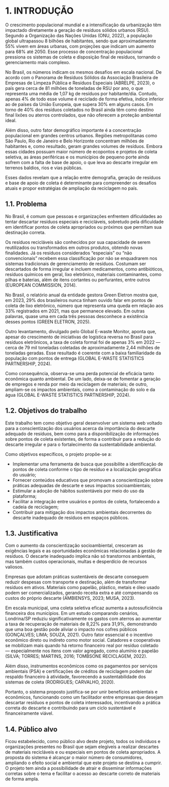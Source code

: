 # 1. INTRODUÇÃO

  O crescimento populacional mundial e a intensificação da urbanização têm impactado diretamente a geração de resíduos sólidos urbanos (RSU). Segundo a Organização das Nações Unidas (ONU, 2022), a população global ultrapassou 8 bilhões de habitantes, sendo que aproximadamente 55% vivem em áreas urbanas, com projeções que indicam um aumento para 68% até 2050. Esse processo de concentração populacional pressiona os sistemas de coleta e disposição final de resíduos, tornando o gerenciamento mais complexo.

  No Brasil, os números indicam os mesmos desafios em escala nacional. De acordo com o Panorama de Resíduos Sólidos da Associação Brasileira de Empresas de Limpeza Pública e Resíduos Especiais (ABRELPE, 2023), o país gera cerca de 81 milhões de toneladas de RSU por ano, o que representa uma média de 1,07 kg de resíduos por habitante/dia. Contudo, apenas 4% de todo esse volume é reciclado de forma efetiva, índice inferior ao de países da     União Europeia, que supera 30% em alguns casos. Em torno de 40% dos resíduos coletados no Brasil ainda têm como destino final lixões ou aterros controlados, que não oferecem a proteção ambiental ideal.

  Além disso, outro fator demográfico importante é a concentração populacional em grandes centros urbanos. Regiões metropolitanas como São Paulo, Rio de Janeiro e Belo Horizonte concentram milhões de habitantes e, como resultado, geram grandes volumes de resíduos. Embora essas cidades possuam maior número de ecopontos e projetos de coleta seletiva, as áreas periféricas e os municípios de pequeno porte ainda sofrem com a falta de base de apoio, o que leva ao descarte irregular em terrenos baldios, rios e vias públicas.

  Esses dados revelam que a relação entre demografia, geração de resíduos e base de apoio de coleta é determinante para compreender os desafios atuais e propor estratégias de ampliação da reciclagem no país.


## 1.1. Problema

  No Brasil, é comum que pessoas e organizações enfrentem dificuldades ao tentar descartar resíduos especiais e recicláveis, sobretudo pela dificuldade em identificar pontos de coleta apropriados ou próximos que permitam sua destinação correta.

  Os resíduos recicláveis são conhecidos por sua capacidade de serem reutilizados ou transformados em outros produtos, obtendo novas finalidades. Já os resíduos considerados “especiais” ou “não convencionais” recebem essa classificação por não se enquadrarem nos sistemas tradicionais de gerenciamento de resíduos. Costumam ser descartados de forma irregular e incluem medicamentos, como antibióticos, resíduos químicos em geral, lixo eletrônico, materiais contaminantes, como pilhas e baterias, além de itens cortantes ou perfurantes, entre outros (EUROPEAN COMMISSION, 2014).

  No Brasil, o relatório anual da entidade gestora Green Eletron mostra que, em 2023, 29% dos brasileiros nunca tinham ouvido falar em pontos de coleta de lixo eletrônico, número que representa uma queda em relação aos 33% registrados em 2021, mas que permanece elevado. Em outras palavras, quase uma em cada três pessoas desconhece a existência desses pontos (GREEN ELETRON, 2025).

  Outro levantamento, divulgado pelo Global E-waste Monitor, aponta que, apesar do crescimento de iniciativas de logística reversa no Brasil para resíduos eletrônicos, a taxa de coleta formal foi de apenas 3% em 2022 — cerca de 79 mil toneladas coletadas de aproximadamente 2,44 milhões de toneladas geradas. Esse resultado é coerente com a baixa familiaridade da população com pontos de entrega (GLOBAL E-WASTE STATISTICS PARTNERSHIP, 2024).

  Como consequência, observa-se uma perda potencial de eficácia tanto econômica quanto ambiental. De um lado, deixa-se de fomentar a geração de empregos e renda por meio da reciclagem de materiais; de outro, ampliam-se os impactos ambientais, como a contaminação do solo e da água (GLOBAL E-WASTE STATISTICS PARTNERSHIP, 2024).


## 1.2. Objetivos do trabalho

  Este trabalho tem como objetivo geral desenvolver um sistema web voltado para a conscientização dos usuários acerca da importância do descarte adequado de resíduos, bem como para a disponibilização de informações sobre pontos de coleta existentes, de forma a contribuir para a redução do descarte irregular e para o fortalecimento da sustentabilidade ambiental.

Como objetivos específicos, o projeto propõe-se a: 
- Implementar uma ferramenta de busca que possibilite a identificação de pontos de coleta conforme o tipo de resíduo e a localização geográfica do usuário;
- Fornecer conteúdos educativos que promovam a conscientização sobre práticas adequadas de descarte e seus impactos socioambientais;
- Estimular a adoção de hábitos sustentáveis por meio do uso da plataforma;
- Facilitar a integração entre usuários e pontos de coleta, fortalecendo a cadeia de reciclagem;
- Contribuir para mitigação dos impactos ambientais decorrentes do descarte inadequado de resíduos em espaços públicos.


## 1.3. Justificativa
  Com o aumento da conscientização socioambiental, cresceram as exigências legais e as oportunidades econômicas relacionadas à gestão de resíduos. O descarte inadequado implica não só transtornos ambientais, mas também custos operacionais, multas e desperdício de recursos valiosos.

  Empresas que adotam práticas sustentáveis de descarte conseguem reduzir despesas com transporte e destinação, além de transformar resíduos em ativos. Materiais como papelão, plástico, metais e óleo usado podem ser comercializados, gerando receita extra e até compensando os custos do próprio descarte (AMBIENSYS, 2023; MUSA, 2023).

  Em escala municipal, uma coleta seletiva eficaz aumenta a autossuficiência financeira dos municípios. Em um estudo comparando cenários, Londrina/SP reduziu significativamente os gastos com aterros ao aumentar a taxa de recuperação de materiais de 8,22% para 31,9%, demonstrando que uma boa gestão pode aliviar o impacto nos cofres públicos (GONÇALVES; LIMA; SOUZA, 2021).
  Outro fator essencial é o incentivo econômico direto ou indireto como motor social. Catadores e cooperativas se mobilizam mais quando há retorno financeiro real por resíduo coletado — especialmente nos itens com valor agregado, como alumínio e papelão (SILVA; TORRES; MARTINS, 2016; TOMBSONE RECICLAGEM, 2022).

  Além disso, instrumentos econômicos como os pagamentos por serviços ambientais (PSA) e certificações de créditos de reciclagem podem dar respaldo financeiro à atividade, favorecendo a sustentabilidade dos sistemas de coleta (RODRIGUES; CARVALHO, 2020).

  Portanto, o sistema proposto justifica-se por unir benefícios ambientais e econômicos, funcionando como um facilitador entre empresas que desejam descartar resíduos e pontos de coleta interessados, incentivando a prática correta do descarte e contribuindo para um ciclo sustentável e financeiramente viável.


## 1.4. Público alvo
  Ficou estabelecido, como público alvo deste projeto, todos os indivíduos e organizações presentes no Brasil que sejam elegíveis a realizar descartes de materiais recicláveis e ou especiais em pontos de coleta apropriados. A proposta do sistema é alcançar o maior número de consumidores, ampliando o efeito social e ambiental que este projeto se destina a cumprir. O projeto tem ainda a possibilidade de atrair e disseminar informações corretas sobre o tema e facilitar o acesso ao descarte correto de materiais de forma ampla.
